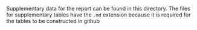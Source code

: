 Supplementary data for the report can be found in this directory. The files for supplementary tables have the `.md` extension because it is required for the tables to be constructed in github
